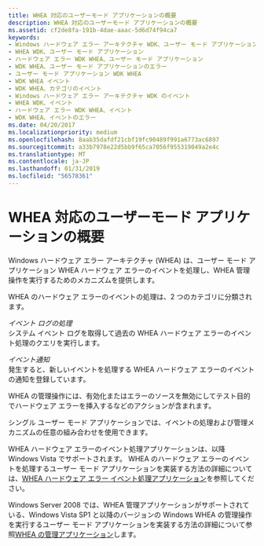 ```yaml
---
title: WHEA 対応のユーザーモード アプリケーションの概要
description: WHEA 対応のユーザーモード アプリケーションの概要
ms.assetid: cf2de8fa-191b-4dae-aaac-5d6d74f94ca7
keywords:
- Windows ハードウェア エラー アーキテクチャ WDK、ユーザー モード アプリケーション
- WHEA WDK、ユーザー モード アプリケーション
- ハードウェア エラー WDK WHEA、ユーザー モード アプリケーション
- WDK WHEA、ユーザー モード アプリケーションのエラー
- ユーザー モード アプリケーション WDK WHEA
- WDK WHEA イベント
- WDK WHEA、カテゴリのイベント
- Windows ハードウェア エラー アーキテクチャ WDK のイベント
- WHEA WDK、イベント
- ハードウェア エラー WDK WHEA、イベント
- WDK WHEA、イベントのエラー
ms.date: 04/20/2017
ms.localizationpriority: medium
ms.openlocfilehash: 8aab35dafdf21cbf19fc90489f991a6773ac6897
ms.sourcegitcommit: a33b7978e22d5bb9f65ca7056f955319049a2e4c
ms.translationtype: MT
ms.contentlocale: ja-JP
ms.lasthandoff: 01/31/2019
ms.locfileid: "56578361"
---
```

# <a name="introduction-to-whea-aware-user-mode-applications"></a>WHEA 対応のユーザーモード アプリケーションの概要


Windows ハードウェア エラー アーキテクチャ (WHEA) は、ユーザー モード アプリケーション WHEA ハードウェア エラーのイベントを処理し、WHEA 管理操作を実行するためのメカニズムを提供します。

WHEA のハードウェア エラーのイベントの処理は、2 つのカテゴリに分類されます。

<a href="" id="event-log-processing"></a>*イベント ログの処理*  
システム イベント ログを取得して過去の WHEA ハードウェア エラーのイベント処理のクエリを実行します。

<a href="" id="event-notification"></a>*イベント通知*  
発生すると、新しいイベントを処理する WHEA ハードウェア エラーのイベントの通知を登録しています。

WHEA の管理操作には、有効化またはエラーのソースを無効にしてテスト目的でハードウェア エラーを挿入するなどのアクションが含まれます。

シングル ユーザー モード アプリケーションでは、イベントの処理および管理メカニズムの任意の組み合わせを使用できます。

WHEA ハードウェア エラーのイベント処理アプリケーションは、以降 Windows Vista でサポートされます。 WHEA のハードウェア エラーのイベントを処理するユーザー モード アプリケーションを実装する方法の詳細については、[WHEA ハードウェア エラー イベント処理アプリケーション](whea-hardware-error-event-processing-applications.md)を参照してください。

Windows Server 2008 では、WHEA 管理アプリケーションがサポートされている、Windows Vista SP1 と以降のバージョンの Windows WHEA の管理操作を実行するユーザー モード アプリケーションを実装する方法の詳細について参照[WHEA の管理アプリケーション](whea-management-applications.md)します。

 

 




